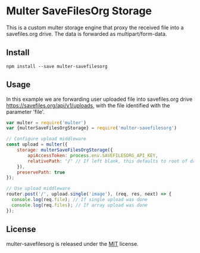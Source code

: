 # Multer SaveFilesOrg Storage

This is a custom multer storage engine that proxy the received file into a savefiles.org drive.
The data is forwarded as multipart/form-data.

## Install

```
npm install --save multer-savefilesorg
```

## Usage

In this example we are forwarding user uploaded file into savefiles.org drive https://savefiles.org/api/v1/uploads, with the file
identified with the parameter 'file'.

``` javascript
var multer = require('multer')
var {multerSaveFilesOrgStorage} = require('multer-savefilesorg')

// Configure upload middleware
const upload = multer({
    storage: multerSaveFilesOrgStorage({
        apiAccessToken: process.env.SAVEFILESORG_API_KEY,
        relativePath: '/' // If left blank, this defaults to root of drive '/',
    }),
    preservePath: true
});

// Use upload middleware
router.post('/', upload.single('image'), (req, res, next) => {
  console.log(req.file); // If single upload was done
  console.log(req.files); // If array upload was done
});
```

## License
multer-savefilesorg is released under the [MIT](License) license.
